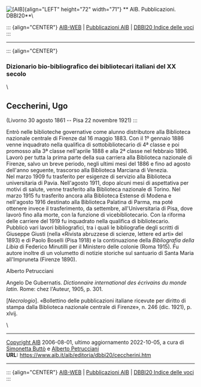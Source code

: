 ![\[AIB\]](/aib/wi/aibv72.gif){align="LEFT" height="72" width="71"}
** AIB. Pubblicazioni. DBBI20**\

::: {align="CENTER"}
[AIB-WEB](/) \| [Pubblicazioni AIB](/pubblicazioni/) \| [DBBI20 Indice
delle voci](dbbi20.htm)
:::

------------------------------------------------------------------------

::: {align="CENTER"}
### Dizionario bio-bibliografico dei bibliotecari italiani del XX secolo

\

## Ceccherini, Ugo

(Livorno 30 agosto 1861 -- Pisa 22 novembre 1921)
:::

Entrò nelle biblioteche governative come alunno distributore alla
Biblioteca nazionale centrale di Firenze dal 16 maggio 1883. Con il 1º
gennaio 1886 venne inquadrato nella qualifica di sottobibliotecario di
4ª classe e poi promosso alla 3ª classe nell\'aprile 1888 e alla 2ª
classe nel febbraio 1896.\
Lavorò per tutta la prima parte della sua carriera alla Biblioteca
nazionale di Firenze, salvo un breve periodo, negli ultimi mesi del 1886
e fino ad agosto dell\'anno seguente, trascorso alla Biblioteca Marciana
di Venezia.\
Nel marzo 1909 fu trasferito per esigenze di servizio alla Biblioteca
universitaria di Pavia. Nell\'agosto 1911, dopo alcuni mesi di
aspettativa per motivi di salute, venne trasferito alla Biblioteca
nazionale di Torino. Nel marzo 1915 fu trasferito ancora alla Biblioteca
Estense di Modena e nell\'agosto 1916 destinato alla Biblioteca Palatina
di Parma, ma poté ottenere invece il trasferimento, da settembre,
all\'Universitaria di Pisa, dove lavorò fino alla morte, con la funzione
di vicebibliotecario. Con la riforma delle carriere del 1919 fu
inquadrato nella qualifica di bibliotecario.\
Pubblicò vari lavori bibliografici, tra i quali le bibliografie degli
scritti di Giuseppe Giusti (nella «Rivista abruzzese di scienze, lettere
ed arti» del 1893) e di Paolo Boselli (Pisa 1918) e la continuazione
della *Bibliografia della Libia* di Federico Minutilli per il Ministero
delle colonie (Roma 1915). Fu autore inoltre di un volumetto di notizie
storiche sul santuario di Santa Maria all\'Impruneta (Firenze 1890).

Alberto Petrucciani

Angelo De Gubernatis. *Dictionnaire international des écrivains du monde
latin*. Rome: chez l\'Auteur, 1905, p. 301.

\[*Necrologio*\]. «Bollettino delle pubblicazioni italiane ricevute per
diritto di stampa dalla Biblioteca nazionale centrale di Firenze», n.
246 (dic. 1921), p. xlvij.

\

------------------------------------------------------------------------

[Copyright AIB](/su-questo-sito/dichiarazione-di-copyright-aib-web/)
2006-08-01, ultimo aggiornamento 2022-10-05, a cura di [Simonetta
Buttò](/aib/redazione3.htm) e [Alberto
Petrucciani](/su-questo-sito/redazione-aib-web/)\
**URL:** https://www.aib.it/aib/editoria/dbbi20/ceccherini.htm

------------------------------------------------------------------------

::: {align="CENTER"}
[AIB-WEB](/) \| [Pubblicazioni AIB](/pubblicazioni/) \| [DBBI20 Indice
delle voci](dbbi20.htm)
:::
